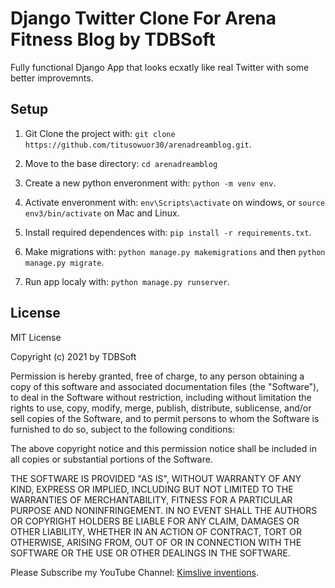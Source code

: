 # Django Twitter Clone For Arena Fitness Blog by TDBSoft

Fully functional Django App that looks ecxatly like real Twitter with some better improvemnts.


## Setup

1. Git Clone the project with: ```git clone https://github.com/titusowuor30/arenadreamblog.git```.

2. Move to the base directory: ```cd arenadreamblog```

3. Create a new python enveronment with: ```python -m venv env```.

4. Activate enveronment with: ```env\Scripts\activate``` on windows, or ```source env3/bin/activate``` on Mac and Linux.

5. Install required dependences with: ```pip install -r requirements.txt```.

6. Make migrations with: ```python manage.py makemigrations``` and then ```python manage.py migrate```.

7. Run app localy with: ```python manage.py runserver```.

## License
MIT License

Copyright (c) 2021 by TDBSoft

Permission is hereby granted, free of charge, to any person obtaining a copy
of this software and associated documentation files (the "Software"), to deal
in the Software without restriction, including without limitation the rights
to use, copy, modify, merge, publish, distribute, sublicense, and/or sell
copies of the Software, and to permit persons to whom the Software is
furnished to do so, subject to the following conditions:

The above copyright notice and this permission notice shall be included in all
copies or substantial portions of the Software.

THE SOFTWARE IS PROVIDED "AS IS", WITHOUT WARRANTY OF ANY KIND, EXPRESS OR
IMPLIED, INCLUDING BUT NOT LIMITED TO THE WARRANTIES OF MERCHANTABILITY,
FITNESS FOR A PARTICULAR PURPOSE AND NONINFRINGEMENT. IN NO EVENT SHALL THE
AUTHORS OR COPYRIGHT HOLDERS BE LIABLE FOR ANY CLAIM, DAMAGES OR OTHER
LIABILITY, WHETHER IN AN ACTION OF CONTRACT, TORT OR OTHERWISE, ARISING FROM,
OUT OF OR IN CONNECTION WITH THE SOFTWARE OR THE USE OR OTHER DEALINGS IN THE
SOFTWARE.

Please Subscribe my YouTube Channel: <a href="https://www.youtube.com/channel/UC6kqmCa6ZXWY7szu14dEXkg" target="_blank">Kimslive inventions</a>.

